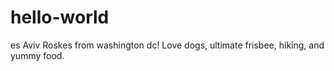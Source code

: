 # hello-world
es 
Aviv Roskes from washington dc! Love dogs, ultimate frisbee, hiking, and yummy food.
